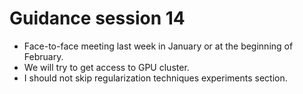 # Guidance session 14

* Face-to-face meeting last week in January or at the beginning of February.
* We will try to get access to GPU cluster.
* I should not skip regularization techniques experiments section.
